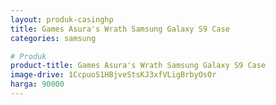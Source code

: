 ```yaml
---
layout: produk-casinghp
title: Games Asura's Wrath Samsung Galaxy S9 Case
categories: samsung

# Produk
product-title: Games Asura's Wrath Samsung Galaxy S9 Case
image-drive: 1CcpuoS1HBjveStsKJ3xfVLigBrbyOsOr
harga: 90000
---
```

